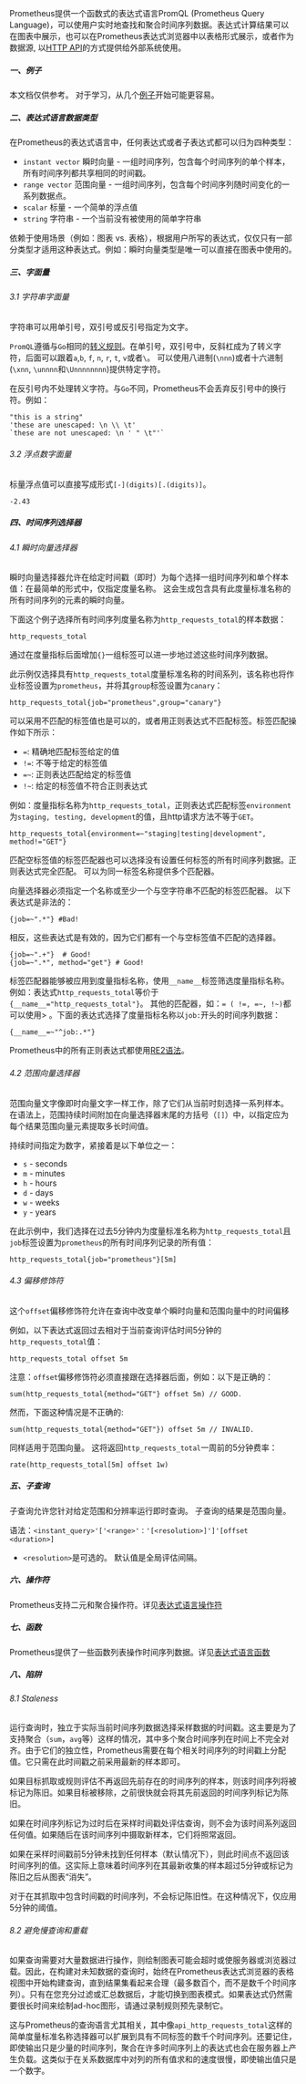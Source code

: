 Prometheus提供一个函数式的表达式语言PromQL (Prometheus Query Language)，可以使用户实时地查找和聚合时间序列数据。表达式计算结果可以在图表中展示，也可以在Prometheus表达式浏览器中以表格形式展示，或者作为数据源, 以[HTTP API](https://prometheus.io/docs/prometheus/latest/querying/api/)的方式提供给外部系统使用。

##### 一、例子
本文档仅供参考。 对于学习，从几个[例子](https://prometheus.io/docs/prometheus/latest/querying/examples/)开始可能更容易。

##### 二、表达式语言数据类型

在Prometheus的表达式语言中，任何表达式或者子表达式都可以归为四种类型：
 - `instant vector` 瞬时向量 - 一组时间序列，包含每个时间序列的单个样本，所有时间序列都共享相同的时间戳。
 - `range vector` 范围向量 - 一组时间序列，包含每个时间序列随时间变化的一系列数据点。
 - `scalar` 标量 - 一个简单的浮点值
 - `string` 字符串  - 一个当前没有被使用的简单字符串

依赖于使用场景（例如：图表 vs. 表格），根据用户所写的表达式，仅仅只有一部分类型才适用这种表达式。例如：瞬时向量类型是唯一可以直接在图表中使用的。

##### 三、字面量
###### 3.1 字符串字面量
字符串可以用单引号，双引号或反引号指定为文字。

`PromQL`遵循与`Go`相同的[转义规则](https://golang.org/ref/spec#String_literals)。在单引号，双引号中，反斜杠成为了转义字符，后面可以跟着`a`,`b`, `f`, `n`, `r`, `t`, `v`或者`\`。 可以使用八进制(`\nnn`)或者十六进制(`\xnn`, `\unnnn`和`\Unnnnnnnn`)提供特定字符。

在反引号内不处理转义字符。与`Go`不同，Prometheus不会丢弃反引号中的换行符。例如：
```
"this is a string"
'these are unescaped: \n \\ \t'
`these are not unescaped: \n ' " \t"'`
```

###### 3.2 浮点数字面量
标量浮点值可以直接写成形式`[-](digits)[.(digits)]`。
```
-2.43
```

##### 四、时间序列选择器
###### 4.1 瞬时向量选择器
瞬时向量选择器允许在给定时间戳（即时）为每个选择一组时间序列和单个样本值：在最简单的形式中，仅指定度量名称。 这会生成包含具有此度量标准名称的所有时间序列的元素的瞬时向量。

下面这个例子选择所有时间序列度量名称为`http_requests_total`的样本数据：
```
http_requests_total
```
通过在度量指标后面增加`{}`一组标签可以进一步地过滤这些时间序列数据。

此示例仅选择具有`http_requests_total`度量标准名称的时间系列，该名称也将作业标签设置为`prometheus`，并将其`group`标签设置为`canary`：
```
http_requests_total{job="prometheus",group="canary"}
```
可以采用不匹配的标签值也是可以的，或者用正则表达式不匹配标签。标签匹配操作如下所示：
  - `=`: 精确地匹配标签给定的值
  - `!=`: 不等于给定的标签值
  - `=~`: 正则表达匹配给定的标签值
  - `!~`: 给定的标签值不符合正则表达式

例如：度量指标名称为`http_requests_total`，正则表达式匹配标签`environment`为`staging, testing, development`的值，且http请求方法不等于`GET`。
```
http_requests_total{environment=~"staging|testing|development", method!="GET"}
```
匹配空标签值的标签匹配器也可以选择没有设置任何标签的所有时间序列数据。正则表达式完全匹配。 可以为同一标签名称提供多个匹配器。

向量选择器必须指定一个名称或至少一个与空字符串不匹配的标签匹配器。 以下表达式是非法的：
```
{job=~".*"} #Bad!
```

相反，这些表达式是有效的，因为它们都有一个与空标签值不匹配的选择器。
```
{job=~".+"}  # Good!
{job=~".*", method="get"} # Good!
```
标签匹配器能够被应用到度量指标名称，使用`__name__`标签筛选度量指标名称。例如：表达式`http_requests_total`等价于`{__name__="http_requests_total"}`。 其他的匹配器，如：`= ( !=, =~, !~)`都可以使用>
。下面的表达式选择了度量指标名称以`job:`开头的时间序列数据：
```
{__name__=~"^job:.*"} 
```
Prometheus中的所有正则表达式都使用[RE2语法](https://github.com/google/re2/wiki/Syntax)。
###### 4.2 范围向量选择器
范围向量文字像即时向量文字一样工作，除了它们从当前时刻选择一系列样本。 在语法上，范围持续时间附加在向量选择器末尾的方括号（`[]`）中，以指定应为每个结果范围向量元素提取多长时间值。

持续时间指定为数字，紧接着是以下单位之一：
 - `s` - seconds
 - `m` - minutes
 - `h` - hours
 - `d` - days
 - `w` - weeks
 - `y` - years

在此示例中，我们选择在过去5分钟内为度量标准名称为`http_requests_total`且`job`标签设置为`prometheus`的所有时间序列记录的所有值：
```
http_requests_total{job="prometheus"}[5m]
```
###### 4.3 偏移修饰符
这个`offset`偏移修饰符允许在查询中改变单个瞬时向量和范围向量中的时间偏移

例如，以下表达式返回过去相对于当前查询评估时间5分钟的`http_requests_total`值：
```
http_requests_total offset 5m
```
注意：`offset`偏移修饰符必须直接跟在选择器后面，例如：以下是正确的：
```
sum(http_requests_total{method="GET"} offset 5m) // GOOD.
```
然而，下面这种情况是不正确的:
```
sum(http_requests_total{method="GET"}) offset 5m // INVALID.
```
同样适用于范围向量。 这将返回`http_requests_total`一周前的5分钟费率：
```
rate(http_requests_total[5m] offset 1w)
```
##### 五、子查询
子查询允许您针对给定范围和分辨率运行即时查询。 子查询的结果是范围向量。

语法：`<instant_query>'['<range>'：'[<resolution>]']'[offset <duration>]`

- `<resolution>`是可选的。 默认值是全局评估间隔。
##### 六、操作符
Prometheus支持二元和聚合操作符。详见[表达式语言操作符](https://prometheus.io/docs/querying/operators/)

##### 七、函数
Prometheus提供了一些函数列表操作时间序列数据。详见[表达式语言函数](https://prometheus.io/docs/querying/functions/)

##### 八、陷阱
###### 8.1 Staleness
运行查询时，独立于实际当前时间序列数据选择采样数据的时间戳。这主要是为了支持聚合（`sum`，`avg`等）这样的情况，其中多个聚合时间序列在时间上不完全对齐。由于它们的独立性，Prometheus需要在每个相关时间序列的时间戳上分配值。它只需在此时间戳之前采用最新的样本即可。

如果目标抓取或规则评估不再返回先前存在的时间序列的样本，则该时间序列将被标记为陈旧。如果目标被移除，之前很快就会将其先前返回的时间序列标记为陈旧。

如果在时间序列标记为过时后在采样时间戳处评估查询，则不会为该时间系列返回任何值。如果随后在该时间序列中摄取新样本，它们将照常返回。

如果在采样时间戳前5分钟未找到任何样本（默认情况下），则此时间点不返回该时间序列的值。这实际上意味着时间序列在其最新收集的样本超过5分钟或标记为陈旧之后从图表“消失”。

对于在其抓取中包含时间戳的时间序列，不会标记陈旧性。在这种情况下，仅应用5分钟的阈值。
###### 8.2 避免慢查询和重载
如果查询需要对大量数据进行操作，则绘制图表可能会超时或使服务器或浏览器过载。因此，在构建对未知数据的查询时，始终在Prometheus表达式浏览器的表格视图中开始构建查询，直到结果集看起来合理（最多数百个，而不是数千个时间序列）。只有在您充分过滤或汇总数据后，才能切换到图表模式。如果表达式仍然需要很长时间来绘制ad-hoc图形，请通过录制规则预先录制它。

这与Prometheus的查询语言尤其相关，其中像`api_http_requests_total`这样的简单度量标准名称选择器可以扩展到具有不同标签的数千个时间序列。还要记住，即使输出只是少量的时间序列，聚合在许多时间序列上的表达式也会在服务器上产生负载。这类似于在关系数据库中对列的所有值求和的速度很慢，即使输出值只是一个数字。
